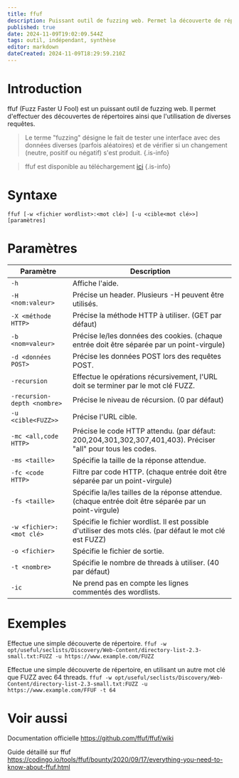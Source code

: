 ```yaml
---
title: ffuf
description: Puissant outil de fuzzing web. Permet la découverte de répertoires, et l'utilisation de diverses requêtes.
published: true
date: 2024-11-09T19:02:09.544Z
tags: outil, indépendant, synthèse
editor: markdown
dateCreated: 2024-11-09T18:29:59.210Z
---
```


# Introduction

ffuf (Fuzz Faster U Fool) est un puissant outil de fuzzing web. Il permet d'effectuer des découvertes de répertoires ainsi que l'utilisation de diverses requêtes.

> Le terme "fuzzing" désigne le fait de tester une interface avec des données diverses (parfois aléatoires) et de vérifier si un changement (neutre, positif ou négatif) s'est produit.
> {.is-info}

> ffuf est disponible au téléchargement [ici](https://github.com/ffuf/ffuf)
> {.is-info}

# Syntaxe

`ffuf [-w <fichier wordlist>:<mot clé>] [-u <cible<mot clé>>] [paramètres]`

# Paramètres

| Paramètre                   | Description                                                                                                  |
| --------------------------- | ------------------------------------------------------------------------------------------------------------ |
| `-h`                        | Affiche l'aide.                                                                                              |
| `-H <nom:valeur>`           | Précise un header. Plusieurs -H peuvent être utilisés.                                                       |
| `-X <méthode HTTP>`         | Précise la méthode HTTP à utiliser. (GET par défaut)                                                         |
| `-b <nom=valeur>`           | Précise le/les données des cookies. (chaque entrée doit être séparée par un point-virgule)                   |
| `-d <données POST>`         | Précise les données POST lors des requêtes POST.                                                             |
| `-recursion`                | Effectue le opérations récursivement, l'URL doit se terminer par le mot clé FUZZ.                            |
| `-recursion-depth <nombre>` | Précise le niveau de récursion. (0 par défaut)                                                               |
| `-u <cible<FUZZ>>`          | Précise l'URL cible.                                                                                         |
| `-mc <all,code HTTP>`       | Précise le code HTTP attendu. (par défaut: 200,204,301,302,307,401,403). Préciser "all" pour tous les codes. |
| `-ms <taille>`              | Spécifie la taille de la réponse attendue.                                                                   |
| `-fc <code HTTP>`           | Filtre par code HTTP. (chaque entrée doit être séparée par un point-virgule)                                 |
| `-fs <taille>`              | Spécifie la/les tailles de la réponse attendue. (chaque entrée doit être séparée par un point-virgule)       |
| `-w <fichier>:<mot clé>`    | Spécifie le fichier wordlist. Il est possible d'utiliser des mots clés. (par défaut le mot clé est FUZZ)     |
| `-o <fichier>`              | Spécifie le fichier de sortie.                                                                               |
| `-t <nombre>`               | Spécifie le nombre de threads à utiliser. (40 par défaut)                                                    |
| `-ic`                       | Ne prend pas en compte les lignes commentés des wordlists.                                                   |

# Exemples

Effectue une simple découverte de répertoire.
`ffuf -w opt/useful/seclists/Discovery/Web-Content/directory-list-2.3-small.txt:FUZZ -u https://www.example.com/FUZZ`

Effectue une simple découverte de répertoire, en utilisant un autre mot clé que FUZZ avec 64 threads.
`ffuf -w opt/useful/seclists/Discovery/Web-Content/directory-list-2.3-small.txt:FUZZ -u https://www.example.com/FFUF -t 64`

# Voir aussi

Documentation officielle
https://github.com/ffuf/ffuf/wiki

Guide détaillé sur ffuf
https://codingo.io/tools/ffuf/bounty/2020/09/17/everything-you-need-to-know-about-ffuf.html
